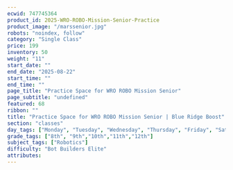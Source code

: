 ```yaml
---
ecwid: 747745364
product_id: 2025-WRO-ROBO-Mission-Senior-Practice
product_image: "/marssenior.jpg"
robots: "noindex, follow"
category: "Single Class"
price: 199
inventory: 50
weight: "11"
start_date: ""
end_date: "2025-08-22"
start_time: ""
end_time: ""
page_title: "Practice Space for WRO ROBO Mission Senior"
page_subtitle: "undefined"
featured: 68
ribbon: ""
title: "Practice Space for WRO ROBO Mission Senior | Blue Ridge Boost"
section: "classes"
day_tags: ["Monday", "Tuesday", "Wednesday", "Thursday", "Friday", "Saturday", "Sunday"]
grade_tags: ["8th", "9th","10th","11th","12th"]
subject_tags: ["Robotics"]
difficulty: "Bot Builders Elite"
attributes:
---
```

